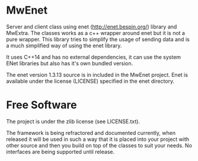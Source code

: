 MwEnet
======
Server and client class using enet (http://enet.bespin.org/) library and MwExtra. The classes works as a c++ wrapper around enet but it is not a pure wrapper. This library tries to simplify the usage of sending data and is a much simplified way of using the enet library.

It uses C++14 and has no external dependencies, it can use the system ENet libraries but also has it's own bundled version.

The enet version 1.3.13 source is in included in the MwEnet project.
Enet is available under the license (LICENSE) specified in the enet directory.

Free Software
======
The project is under the zlib license (see LICENSE.txt).

The framework is being refractored and documented currently, when released it will be used in such a way that it is placed into your project with other source and then you build on top of the classes to suit your needs. No interfaces are being supported until release.
